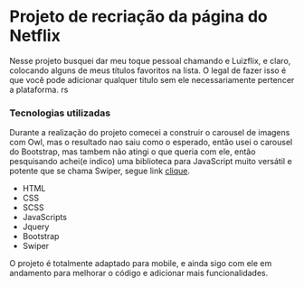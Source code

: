 # Projeto de recriação da página do Netflix
Nesse projeto busquei dar meu toque pessoal chamando e Luizflix, e claro, colocando alguns de meus títulos favoritos na lista. O legal de fazer isso é que você pode adicionar qualquer titulo sem ele necessariamente pertencer a plataforma. rs

### Tecnologias utilizadas

Durante a realização do projeto comecei a construir o carousel de imagens com Owl, mas o resultado nao saiu como o esperado, então usei o carousel do Bootstrap, mas tambem não atingi o que queria com ele, então pesquisando achei(e indico) uma biblioteca para JavaScript muito versátil e potente que se chama Swiper, segue link [clique](https://www.google.com/url?sa=t&rct=j&q=&esrc=s&source=web&cd=&cad=rja&uact=8&ved=2ahUKEwiwzaKu7r7tAhU8ILkGHWMnCFcQFjAAegQIARAD&url=https%3A%2F%2Fswiperjs.com%2F&usg=AOvVaw0niHET1zHIJweC_aCjAeJC "clique").

- HTML
- CSS
- SCSS
- JavaScripts
- Jquery
- Bootstrap
- Swiper

O projeto é totalmente adaptado para mobile, e ainda sigo com ele em andamento para melhorar o código e adicionar mais funcionalidades.

